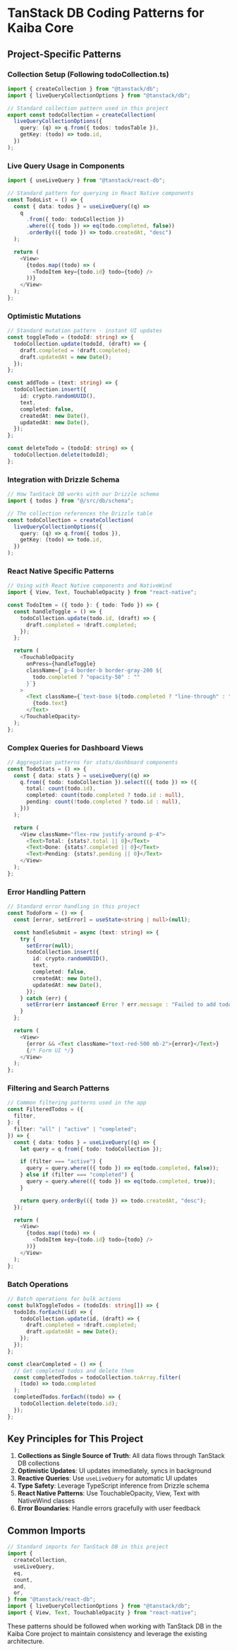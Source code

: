 # TanStack DB Coding Patterns for Kaiba Core

## Project-Specific Patterns

### Collection Setup (Following todoCollection.ts)

```typescript
import { createCollection } from "@tanstack/db";
import { liveQueryCollectionOptions } from "@tanstack/db";

// Standard collection pattern used in this project
export const todoCollection = createCollection(
  liveQueryCollectionOptions({
    query: (q) => q.from({ todos: todosTable }),
    getKey: (todo) => todo.id,
  })
);
```

### Live Query Usage in Components

```typescript
import { useLiveQuery } from "@tanstack/react-db";

// Standard pattern for querying in React Native components
const TodoList = () => {
  const { data: todos } = useLiveQuery((q) =>
    q
      .from({ todo: todoCollection })
      .where(({ todo }) => eq(todo.completed, false))
      .orderBy(({ todo }) => todo.createdAt, "desc")
  );

  return (
    <View>
      {todos.map((todo) => (
        <TodoItem key={todo.id} todo={todo} />
      ))}
    </View>
  );
};
```

### Optimistic Mutations

```typescript
// Standard mutation pattern - instant UI updates
const toggleTodo = (todoId: string) => {
  todoCollection.update(todoId, (draft) => {
    draft.completed = !draft.completed;
    draft.updatedAt = new Date();
  });
};

const addTodo = (text: string) => {
  todoCollection.insert({
    id: crypto.randomUUID(),
    text,
    completed: false,
    createdAt: new Date(),
    updatedAt: new Date(),
  });
};

const deleteTodo = (todoId: string) => {
  todoCollection.delete(todoId);
};
```

### Integration with Drizzle Schema

```typescript
// How TanStack DB works with our Drizzle schema
import { todos } from "@/src/db/schema";

// The collection references the Drizzle table
const todoCollection = createCollection(
  liveQueryCollectionOptions({
    query: (q) => q.from({ todos }),
    getKey: (todo) => todo.id,
  })
);
```

### React Native Specific Patterns

```typescript
// Using with React Native components and NativeWind
import { View, Text, TouchableOpacity } from "react-native";

const TodoItem = ({ todo }: { todo: Todo }) => {
  const handleToggle = () => {
    todoCollection.update(todo.id, (draft) => {
      draft.completed = !draft.completed;
    });
  };

  return (
    <TouchableOpacity
      onPress={handleToggle}
      className={`p-4 border-b border-gray-200 ${
        todo.completed ? "opacity-50" : ""
      }`}
    >
      <Text className={`text-base ${todo.completed ? "line-through" : ""}`}>
        {todo.text}
      </Text>
    </TouchableOpacity>
  );
};
```

### Complex Queries for Dashboard Views

```typescript
// Aggregation patterns for stats/dashboard components
const TodoStats = () => {
  const { data: stats } = useLiveQuery((q) =>
    q.from({ todo: todoCollection }).select(({ todo }) => ({
      total: count(todo.id),
      completed: count(todo.completed ? todo.id : null),
      pending: count(!todo.completed ? todo.id : null),
    }))
  );

  return (
    <View className="flex-row justify-around p-4">
      <Text>Total: {stats?.total || 0}</Text>
      <Text>Done: {stats?.completed || 0}</Text>
      <Text>Pending: {stats?.pending || 0}</Text>
    </View>
  );
};
```

### Error Handling Pattern

```typescript
// Standard error handling in this project
const TodoForm = () => {
  const [error, setError] = useState<string | null>(null);

  const handleSubmit = async (text: string) => {
    try {
      setError(null);
      todoCollection.insert({
        id: crypto.randomUUID(),
        text,
        completed: false,
        createdAt: new Date(),
        updatedAt: new Date(),
      });
    } catch (err) {
      setError(err instanceof Error ? err.message : "Failed to add todo");
    }
  };

  return (
    <View>
      {error && <Text className="text-red-500 mb-2">{error}</Text>}
      {/* Form UI */}
    </View>
  );
};
```

### Filtering and Search Patterns

```typescript
// Common filtering patterns used in the app
const FilteredTodos = ({
  filter,
}: {
  filter: "all" | "active" | "completed";
}) => {
  const { data: todos } = useLiveQuery((q) => {
    let query = q.from({ todo: todoCollection });

    if (filter === "active") {
      query = query.where(({ todo }) => eq(todo.completed, false));
    } else if (filter === "completed") {
      query = query.where(({ todo }) => eq(todo.completed, true));
    }

    return query.orderBy(({ todo }) => todo.createdAt, "desc");
  });

  return (
    <View>
      {todos.map((todo) => (
        <TodoItem key={todo.id} todo={todo} />
      ))}
    </View>
  );
};
```

### Batch Operations

```typescript
// Batch operations for bulk actions
const bulkToggleTodos = (todoIds: string[]) => {
  todoIds.forEach((id) => {
    todoCollection.update(id, (draft) => {
      draft.completed = !draft.completed;
      draft.updatedAt = new Date();
    });
  });
};

const clearCompleted = () => {
  // Get completed todos and delete them
  const completedTodos = todoCollection.toArray.filter(
    (todo) => todo.completed
  );
  completedTodos.forEach((todo) => {
    todoCollection.delete(todo.id);
  });
};
```

## Key Principles for This Project

1. **Collections as Single Source of Truth**: All data flows through TanStack DB collections
2. **Optimistic Updates**: UI updates immediately, syncs in background
3. **Reactive Queries**: Use `useLiveQuery` for automatic UI updates
4. **Type Safety**: Leverage TypeScript inference from Drizzle schema
5. **React Native Patterns**: Use TouchableOpacity, View, Text with NativeWind classes
6. **Error Boundaries**: Handle errors gracefully with user feedback

## Common Imports

```typescript
// Standard imports for TanStack DB in this project
import {
  createCollection,
  useLiveQuery,
  eq,
  count,
  and,
  or,
} from "@tanstack/react-db";
import { liveQueryCollectionOptions } from "@tanstack/db";
import { View, Text, TouchableOpacity } from "react-native";
```

These patterns should be followed when working with TanStack DB in the Kaiba Core project to maintain consistency and leverage the existing architecture.
